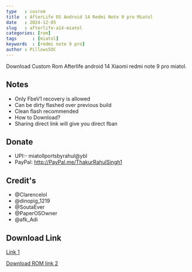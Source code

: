 ```yaml
---
type   : cusrom
title  : AfterLife OS Android 14 Redmi Note 9 pro Miatol
date   : 2024-12-05
slug   : afterlife-a14-miatol
categories: [rom]
tags      : [miatol]
keywords  : [redmi note 9 pro]
author : PillowsSOC
---
```


Download Custom Rom Afterlife android 14 Xiaomi redmi note 9 pro miatol.

## Notes
- Only FbeV1 recovery is allowed
- Can be dirty flashed over previous build
- Clean flash recommended
- How to Download?
- Sharing direct link will give you direct fban

## Donate
- UPI:-  miatollportsbyrahul@ybl
- PayPal: http://PayPal.me/ThakurRahulSingh1

## Credit's
- @Clarencelol
- @dinopig_1219
- @SoutaEver
- @PaperOSOwner
- @afk_Adi


## Download Link
[Link 1](https://afterlifeos.com/device/joyeuse/)

[Download ROM link 2](https://pixeldrain.com/u/DcD1fm2y)

